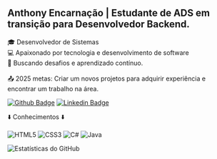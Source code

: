 
<!--
**Tonyynf/Tonyynf** is a ✨ _special_ ✨ repository because its `README.md` (this file) appears on your GitHub profile.
-->
## Anthony Encarnação | Estudante de ADS em transição para Desenvolvedor Backend.
🎓 Desenvolvedor de Sistemas <br>
💻 Apaixonado por tecnologia e desenvolvimento de software <br>
🚀 Buscando desafios e aprendizado contínuo. <br><br>
📤 2025 metas: Criar um novos projetos para adquirir experiência e encontrar um trabalho na área.

[![Github Badge](https://img.shields.io/badge/-Github-000?style=flat-square&logo=Github&logoColor=white&link=https://github.com/Tonyynf)](https://github.com/Tonyynf) [![Linkedin Badge](https://img.shields.io/badge/-Linkedin-blue?style=flat-square&logo=Linkedin&logoColor=white&link=https://www.linkedin.com/in/anthonyencarnação/)](https://www.linkedin.com/in/anthonyencarnação/)

 ⬇️ Conhecimentos ⬇️<br><br>
![HTML5](https://img.shields.io/badge/html5-%23E34F26.svg?style=for-the-badge&logo=html5&logoColor=white) ![CSS3](https://img.shields.io/badge/css3-%231572B6.svg?style=for-the-badge&logo=css3&logoColor=white)  ![C#](https://img.shields.io/badge/c%23-%23239120.svg?style=for-the-badge&logo=csharp&logoColor=white)  ![Java](https://img.shields.io/badge/java-%23ED8B00.svg?style=for-the-badge&logo=openjdk&logoColor=white)

 ![Estatísticas do GitHub](https://github-readme-stats.vercel.app/api?username=Tonyynf&show_icons=true&theme=dracula)

